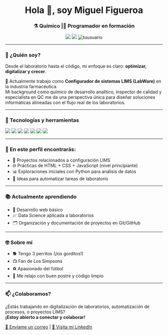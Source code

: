 <!-- Encabezado con nombre e íconos -->
<h1 align="center">Hola 👋, soy Miguel Figueroa</h1>
<h3 align="center">⚗️ Químico |🌱 Programador en formación</h3>

<p align="center">
  <a href="mailto:miguefigueroa02@gmail.com"><img src="https://img.shields.io/badge/email-D14836?style=flat&logo=gmail&logoColor=white" /></a>
  <a href="www.linkedin.com/in/miguelims" target="_blank"><img src="https://img.shields.io/badge/LinkedIn-blue?style=flat&logo=linkedin&logoColor=white" /></a>
  <img src="https://komarev.com/ghpvc/?username=MiguelFigueroa02&label=Profile%20views&color=0e75b6&style=flat" alt="tuusuario" />
</p>

---

### 🧬 ¿Quién soy?

Desde el laboratorio hasta el código, mi enfoque es claro: **optimizar, digitalizar y crecer**.

🎯 Actualmente trabajo como **Configurador de sistemas LIMS (LabWare)** en la industria farmacéutica.  
Mi background como químico de desarrollo analítico, inspector de calidad y especialista en QC me da una perspectiva única para diseñar soluciones informáticas alineadas con el flujo real de los laboratorios.

---

### 🧰 Tecnologías y herramientas

<p align="left">
  <img src="https://img.shields.io/badge/LabWare_LIMS-005F83?style=flat&logo=data&logoColor=white" />
  <img src="https://img.shields.io/badge/HTML5-E34F26?style=flat&logo=html5&logoColor=white" />
  <img src="https://img.shields.io/badge/CSS3-1572B6?style=flat&logo=css3&logoColor=white" />
  <img src="https://img.shields.io/badge/JavaScript-F7DF1E?style=flat&logo=javascript&logoColor=black" />
  <img src="https://img.shields.io/badge/Python-3776AB?style=flat&logo=python&logoColor=white" />
  <img src="https://img.shields.io/badge/Git-F05032?style=flat&logo=git&logoColor=white" />
  <img src="https://img.shields.io/badge/GitHub-181717?style=flat&logo=github&logoColor=white" />
</p>

---

### 🚀 En este perfil encontrarás:

- 💼 Proyectos relacionados a configuración LIMS
- 🌐 Prácticas de HTML + CSS + JavaScript (nivel principiante)
- 📊 Exploraciones iniciales con Python para análisis de datos
- 🧪 Ideas para automatizar tareas de laboratorio

---

### 📚 Actualmente aprendiendo

- 🧱 Desarrollo web básico
- 📈 Data Science aplicada a laboratorios
- 🗂️ Organización y documentación de proyectos en Git/GitHub

---

### 🤓 Sobre mí

- 🐕 Tengo 3 perritos (¡los gorditos!)
- 📺 Fan de Los Simpsons
- ⚽ Apasionado del fútbol
- 🧁 Me relajo con buen postre y código limpio

---

### 📫 ¿Colaboramos?

¿Estás trabajando en digitalización de laboratorios, automatización de procesos, o proyectos LIMS?  
**¡Estoy abierto a conectar y colaborar!**

<a href="mailto:miguefigueroa02@gmail.com">📧 Envíame un correo</a> | <a href="www.linkedin.com/in/miguelims">🔗 Visita mi LinkedIn</a>
